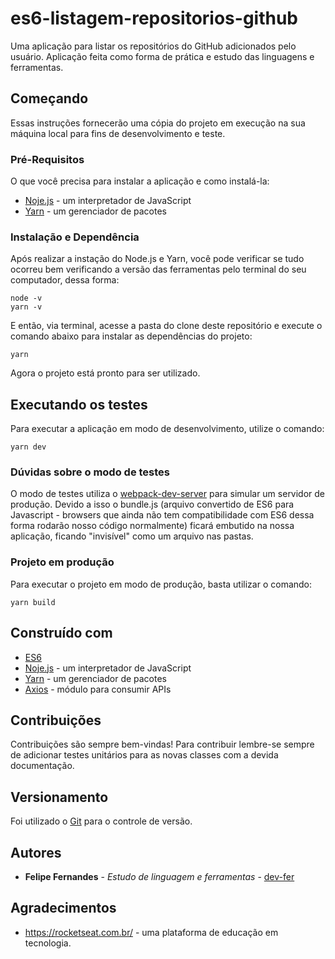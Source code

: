 # es6-listagem-repositorios-github
Uma aplicação para listar os repositórios do GitHub adicionados pelo usuário. Aplicação feita como forma de prática e estudo das linguagens e ferramentas.

## Começando

Essas instruções fornecerão uma cópia do projeto em execução na sua máquina local para fins de desenvolvimento e teste.

### Pré-Requisitos

O que você precisa para instalar a aplicação e como instalá-la:


* [Noje.js](https://nodejs.org/en/) - um interpretador de JavaScript 
* [Yarn](https://yarnpkg.com/getting-started/install) - um gerenciador de pacotes



### Instalação e Dependência

Após realizar a instação do Node.js e Yarn, você pode verificar se tudo ocorreu bem verificando a versão das ferramentas pelo terminal do seu computador, dessa forma:

```
node -v
yarn -v
```

E então, via terminal, acesse a pasta do clone deste repositório e execute o comando abaixo para instalar as dependências do projeto:

```
yarn
```

Agora o projeto está pronto para ser utilizado.

## Executando os testes

Para executar a aplicação em modo de desenvolvimento, utilize o comando:

```
yarn dev
```

### Dúvidas sobre o modo de testes

O modo de testes utiliza o [webpack-dev-server](https://www.npmjs.com/package/webpack-dev-server) para simular um servidor de produção.
Devido a isso o bundle.js (arquivo convertido de ES6 para Javascript - browsers que ainda não tem compatibilidade com ES6 dessa forma rodarão nosso código normalmente) ficará embutido na nossa aplicação, ficando "invisível" como um arquivo nas pastas.

### Projeto em produção

Para executar o projeto em modo de produção, basta utilizar o comando:

```
yarn build
```

## Construído com

* [ES6](https://www.w3schools.com/js/js_es6.asp)
* [Noje.js](https://nodejs.org/en/) - um interpretador de JavaScript 
* [Yarn](https://yarnpkg.com/getting-started/install) - um gerenciador de pacotes
* [Axios](https://github.com/axios/axios) - módulo para consumir APIs

## Contribuições

Contribuições são sempre bem-vindas! Para contribuir lembre-se sempre de adicionar testes unitários para as novas classes com a devida documentação.

## Versionamento

Foi utilizado o [Git](https://git-scm.com/) para o controle de versão.

## Autores

* **Felipe Fernandes** - *Estudo de linguagem e ferramentas* - [dev-fer](https://github.com/dev-fer)

## Agradecimentos

* https://rocketseat.com.br/ - uma plataforma de educação em tecnologia.



